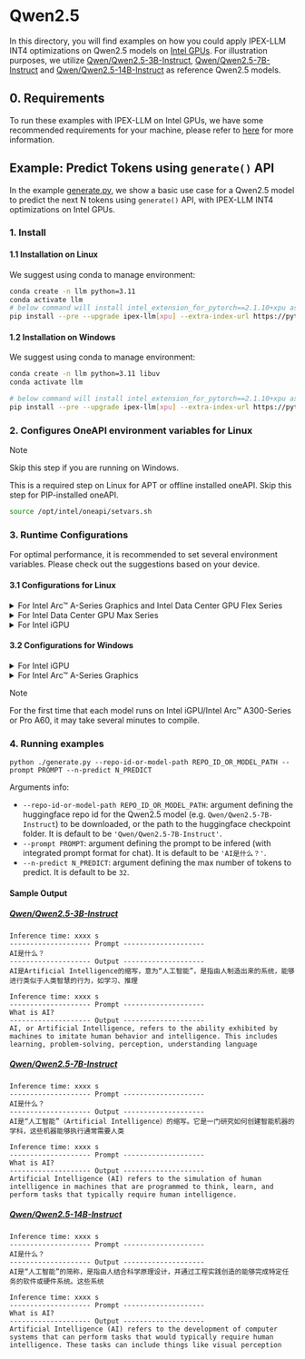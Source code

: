 # Qwen2.5
In this directory, you will find examples on how you could apply IPEX-LLM INT4 optimizations on Qwen2.5 models on [Intel GPUs](../../../README.md). For illustration purposes, we utilize [Qwen/Qwen2.5-3B-Instruct](https://huggingface.co/Qwen/Qwen2.5-3B-Instruct), [Qwen/Qwen2.5-7B-Instruct](https://huggingface.co/Qwen/Qwen2.5-7B-Instruct) and [Qwen/Qwen2.5-14B-Instruct](https://huggingface.co/Qwen/Qwen2.5-14B-Instruct) as reference Qwen2.5 models.

## 0. Requirements
To run these examples with IPEX-LLM on Intel GPUs, we have some recommended requirements for your machine, please refer to [here](../../../README.md#requirements) for more information.

## Example: Predict Tokens using `generate()` API
In the example [generate.py](./generate.py), we show a basic use case for a Qwen2.5 model to predict the next N tokens using `generate()` API, with IPEX-LLM INT4 optimizations on Intel GPUs.
### 1. Install
#### 1.1 Installation on Linux
We suggest using conda to manage environment:
```bash
conda create -n llm python=3.11
conda activate llm
# below command will install intel_extension_for_pytorch==2.1.10+xpu as default
pip install --pre --upgrade ipex-llm[xpu] --extra-index-url https://pytorch-extension.intel.com/release-whl/stable/xpu/us/
```

#### 1.2 Installation on Windows
We suggest using conda to manage environment:
```bash
conda create -n llm python=3.11 libuv
conda activate llm

# below command will install intel_extension_for_pytorch==2.1.10+xpu as default
pip install --pre --upgrade ipex-llm[xpu] --extra-index-url https://pytorch-extension.intel.com/release-whl/stable/xpu/us/
```

### 2. Configures OneAPI environment variables for Linux

> [!NOTE]
> Skip this step if you are running on Windows.

This is a required step on Linux for APT or offline installed oneAPI. Skip this step for PIP-installed oneAPI.

```bash
source /opt/intel/oneapi/setvars.sh
```

### 3. Runtime Configurations
For optimal performance, it is recommended to set several environment variables. Please check out the suggestions based on your device.
#### 3.1 Configurations for Linux
<details>

<summary>For Intel Arc™ A-Series Graphics and Intel Data Center GPU Flex Series</summary>

```bash
export USE_XETLA=OFF
export SYCL_PI_LEVEL_ZERO_USE_IMMEDIATE_COMMANDLISTS=1
export SYCL_CACHE_PERSISTENT=1
```

</details>

<details>

<summary>For Intel Data Center GPU Max Series</summary>

```bash
export LD_PRELOAD=${LD_PRELOAD}:${CONDA_PREFIX}/lib/libtcmalloc.so
export SYCL_PI_LEVEL_ZERO_USE_IMMEDIATE_COMMANDLISTS=1
export SYCL_CACHE_PERSISTENT=1
export ENABLE_SDP_FUSION=1
```
> Note: Please note that `libtcmalloc.so` can be installed by `conda install -c conda-forge -y gperftools=2.10`.
</details>

<details>

<summary>For Intel iGPU</summary>

```bash
export SYCL_CACHE_PERSISTENT=1
export BIGDL_LLM_XMX_DISABLED=1
```

</details>

#### 3.2 Configurations for Windows
<details>

<summary>For Intel iGPU</summary>

```cmd
set SYCL_CACHE_PERSISTENT=1
set BIGDL_LLM_XMX_DISABLED=1
```

</details>

<details>

<summary>For Intel Arc™ A-Series Graphics</summary>

```cmd
set SYCL_CACHE_PERSISTENT=1
```

</details>

> [!NOTE]
> For the first time that each model runs on Intel iGPU/Intel Arc™ A300-Series or Pro A60, it may take several minutes to compile.
### 4. Running examples

```
python ./generate.py --repo-id-or-model-path REPO_ID_OR_MODEL_PATH --prompt PROMPT --n-predict N_PREDICT
```

Arguments info:
- `--repo-id-or-model-path REPO_ID_OR_MODEL_PATH`: argument defining the huggingface repo id for the Qwen2.5 model (e.g. `Qwen/Qwen2.5-7B-Instruct`) to be downloaded, or the path to the huggingface checkpoint folder. It is default to be `'Qwen/Qwen2.5-7B-Instruct'`.
- `--prompt PROMPT`: argument defining the prompt to be infered (with integrated prompt format for chat). It is default to be `'AI是什么？'`.
- `--n-predict N_PREDICT`: argument defining the max number of tokens to predict. It is default to be `32`.

#### Sample Output
##### [Qwen/Qwen2.5-3B-Instruct](https://huggingface.co/Qwen/Qwen2.5-3B-Instruct)
```log
Inference time: xxxx s
-------------------- Prompt --------------------
AI是什么？
-------------------- Output --------------------
AI是Artificial Intelligence的缩写，意为“人工智能”，是指由人制造出来的系统，能够进行类似于人类智慧的行为，如学习、推理
```

```log
Inference time: xxxx s
-------------------- Prompt --------------------
What is AI?
-------------------- Output --------------------
AI, or Artificial Intelligence, refers to the ability exhibited by machines to imitate human behavior and intelligence. This includes learning, problem-solving, perception, understanding language
```

##### [Qwen/Qwen2.5-7B-Instruct](https://huggingface.co/Qwen/Qwen2.5-7B-Instruct)
```log
Inference time: xxxx s
-------------------- Prompt --------------------
AI是什么？
-------------------- Output --------------------
AI是“人工智能”（Artificial Intelligence）的缩写。它是一门研究如何创建智能机器的学科，这些机器能够执行通常需要人类
```

```log
Inference time: xxxx s
-------------------- Prompt --------------------
What is AI?
-------------------- Output --------------------
Artificial Intelligence (AI) refers to the simulation of human intelligence in machines that are programmed to think, learn, and perform tasks that typically require human intelligence.
```

##### [Qwen/Qwen2.5-14B-Instruct](https://huggingface.co/Qwen/Qwen2.5-14B-Instruct)
```log
Inference time: xxxx s
-------------------- Prompt --------------------
AI是什么？
-------------------- Output --------------------
AI是“人工智能”的简称，是指由人结合科学原理设计，并通过工程实践创造的能够完成特定任务的软件或硬件系统。这些系统
```

```log
Inference time: xxxx s
-------------------- Prompt --------------------
What is AI?
-------------------- Output --------------------
Artificial Intelligence (AI) refers to the development of computer systems that can perform tasks that would typically require human intelligence. These tasks can include things like visual perception
```